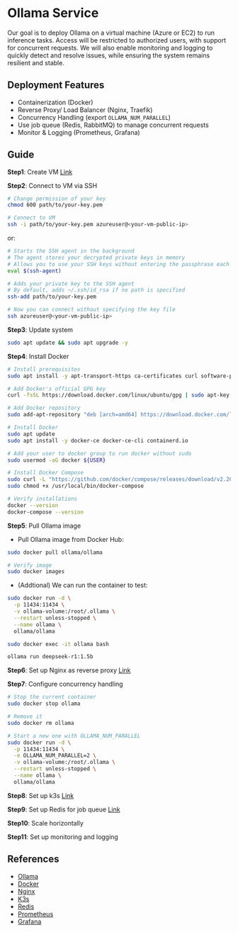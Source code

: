 # Ollama Service

Our goal is to deploy Ollama on a virtual machine (Azure or EC2) to run inference tasks. Access will be restricted to authorized users, with support for concurrent requests. We will also enable monitoring and logging to quickly detect and resolve issues, while ensuring the system remains resilient and stable.

## Deployment Features

- Containerization (Docker)
- Reverse Proxy/ Load Balancer (Nginx, Traefik)
- Concurrency Handling (export `OLLAMA_NUM_PARALLEL`)
- Use job queue (Redis, RabbitMQ) to manage concurrent requests
- Monitor & Logging (Prometheus, Grafana)

## Guide

**Step1**: Create VM [Link](docs/setup_vm.md)

**Step2**: Connect to VM via SSH

```bash
# Change permission of your key
chmod 600 path/to/your-key.pem

# Connect to VM
ssh -i path/to/your-key.pem azureuser@<your-vm-public-ip>
```

or:

```bash
# Starts the SSH agent in the background
# The agent stores your decrypted private keys in memory
# Allows you to use your SSH keys without entering the passphrase each time
eval $(ssh-agent)

# Adds your private key to the SSH agent
# By default, adds ~/.ssh/id_rsa if no path is specified
ssh-add path/to/your-key.pem

# Now you can connect without specifying the key file
ssh azureuser@<your-vm-public-ip>
```

**Step3**: Update system

```bash
sudo apt update && sudo apt upgrade -y
```

**Step4**: Install Docker

```bash
# Install prerequisites
sudo apt install -y apt-transport-https ca-certificates curl software-properties-common

# Add Docker's official GPG key
curl -fsSL https://download.docker.com/linux/ubuntu/gpg | sudo apt-key add -

# Add Docker repository
sudo add-apt-repository "deb [arch=amd64] https://download.docker.com/linux/ubuntu $(lsb_release -cs) stable"

# Install Docker
sudo apt update
sudo apt install -y docker-ce docker-ce-cli containerd.io

# Add your user to docker group to run docker without sudo
sudo usermod -aG docker ${USER}

# Install Docker Compose
sudo curl -L "https://github.com/docker/compose/releases/download/v2.20.0/docker-compose-$(uname -s)-$(uname -m)" -o /usr/local/bin/docker-compose
sudo chmod +x /usr/local/bin/docker-compose

# Verify installations
docker --version
docker-compose --version
```

**Step5**: Pull Ollama image

- Pull Ollama image from Docker Hub:

```bash
sudo docker pull ollama/ollama

# Verify image
sudo docker images
```

- (Addtional) We can run the container to test:

```bash
sudo docker run -d \
  -p 11434:11434 \
  -v ollama-volume:/root/.ollama \
  --restart unless-stopped \
  --name ollama \
  ollama/ollama

sudo docker exec -it ollama bash

ollama run deepseek-r1:1.5b
```

**Step6**: Set up Nginx as reverse proxy [Link](docs/setup_nginx.md)

**Step7**: Configure concurrency handling

```bash
# Stop the current container
sudo docker stop ollama

# Remove it
sudo docker rm ollama

# Start a new one with OLLAMA_NUM_PARALLEL
sudo docker run -d \
  -p 11434:11434 \
  -e OLLAMA_NUM_PARALLEL=2 \
  -v ollama-volume:/root/.ollama \
  --restart unless-stopped \
  --name ollama \
  ollama/ollama
```

**Step8**: Set up k3s [Link](docs/setup_k3s.md)

**Step9**: Set up Redis for job queue [Link](docs/setup_redis.md)

**Step10**: Scale horizontally

**Step11**: Set up monitoring and logging

## References

- [Ollama](https://ollama.com/)
- [Docker](https://www.docker.com/)
- [Nginx](https://www.nginx.com/)
- [K3s](https://k3s.io/)
- [Redis](https://redis.io/)
- [Prometheus](https://prometheus.io/)
- [Grafana](https://grafana.com/)